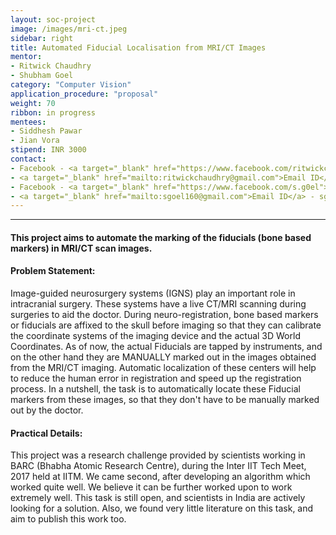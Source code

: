```yaml
---
layout: soc-project
image: /images/mri-ct.jpeg
sidebar: right
title: Automated Fiducial Localisation from MRI/CT Images 
mentor: 
- Ritwick Chaudhry
- Shubham Goel
category: "Computer Vision"
application_procedure: "proposal"
weight: 70
ribbon: in progress
mentees:
- Siddhesh Pawar
- Jian Vora
stipend: INR 3000
contact:
- Facebook - <a target="_blank" href="https://www.facebook.com/ritwickchaudhry">Ritwick Chaudhary</a>
- <a target="_blank" href="mailto:ritwickchaudhry@gmail.com">Email ID</a> - ritwickchaudhry@gmail.com
- Facebook - <a target="_blank" href="https://www.facebook.com/s.g0el">Shubham Goel</a>
- <a target="_blank" href="mailto:sgoel160@gmail.com">Email ID</a> - sgoel160@gmail.com
---
```


---
#### This project aims to automate the marking of the fiducials (bone based markers) in MRI/CT scan images.   
<!--break-->
#### Problem Statement: 
Image-guided neurosurgery systems (IGNS) play an important role in intracranial surgery. These systems have a live CT/MRI scanning during surgeries to aid the doctor. During neuro-registration, bone based markers or fiducials are affixed to the skull before imaging so that they can calibrate the coordinate systems of the imaging device and the actual 3D World Coordinates. As of now, the actual Fiducials are tapped by instruments, and on the other hand they are MANUALLY marked out in the images obtained from the MRI/CT imaging. Automatic localization of these centers will help to reduce the human error in registration and speed up the registration process.  In a nutshell, the task is to automatically locate these Fiducial markers from these images, so that they don't have to be manually marked out by the doctor.
<!--break-->
#### Practical Details:
This project was a research challenge provided by scientists working in BARC (Bhabha Atomic Research Centre), during the Inter IIT Tech Meet, 2017 held at IITM. We came second, after developing an algorithm which worked quite well. We believe it can be further worked upon to work extremely well. This task is still open, and scientists in India are actively looking for a solution. Also, we found very little literature on this task, and aim to publish this work too.
